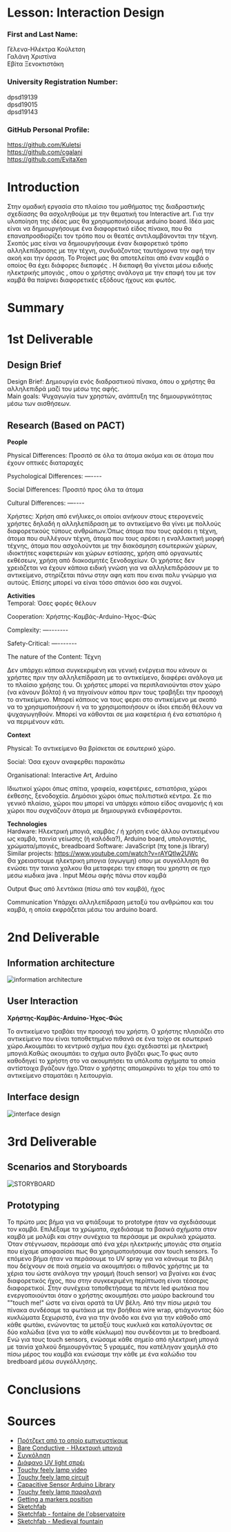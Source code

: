# Lesson: Interaction Design

### First and Last Name: <br>
Γέλενα-Ηλέκτρα Κούλετση <br>
Γαλάνη Χριστίνα <br>
Εβίτα Ξενοκτιστάκη <br>

### University Registration Number: <br>
dpsd19139<br>
dpsd19015<br>
dpsd19143<br>
### GitHub Personal Profile: <br>
https://github.com/Kuletsi<br>
https://github.com/cgalani<br>
https://github.com/EvitaXen<br>

# Introduction
Στην ομαδική εργασία στο πλαίσιο του μαθήματος της διαδραστικής σχεδίασης θα ασχοληθούμε με την θεματική του Interactive art. Για την υλοποίηση της ιδέας μας θα χρησιμοποιήσουμε arduino board.  Ιδέα μας είναι να δημιουργήσουμε ένα διαφορετικό είδος πίνακα, που θα επαναπροσδιορίζει τον τρόπο που οι θεατές αντιλαμβάνονται την τέχνη. Σκοπός μας είναι να δημιουργήσουμε έναν διαφορετικό τρόπο αλληλεπίδρασης με την τέχνη, συνδυάζοντας ταυτόχρονα την αφή την ακοή και την όραση. Το Project μας θα αποτελείται από έναν καμβά ο οποίος θα έχει διάφορες διεπαφές . Η διεπαφή θα γίνεται μέσω ειδικής ηλεκτρικής μπογιάς , οπου ο χρήστης ανάλογα με την επαφή του με τον καμβά θα παίρνει διαφορετικές εξόδους ήχους και φωτός.

# Summary


# 1st Deliverable
## Design Brief
Design Brief: Δημιουργία ενός διαδραστικού πίνακα, όπου ο χρήστης θα αλληλεπιδρά μαζί του μέσω της αφής. <br>
Main goals: Ψυχαγωγία των χρηστών, ανάπτυξη της δημιουργικότητας μέσω των αισθήσεων.
 
## Research (Based on PACT) 
<b>People </b> <br>

Physical Differences: Προσιτό σε όλα τα άτομα ακόμα και σε άτομα που έχουν οπτικές διαταραχές

Psychological Differences: —----

Social Differences: Προσιτό προς όλα τα άτομα

Cultural Differences: —----

Χρήστες:  Χρήση από ενήλικες,οι οποίοι ανήκουν στους ετερογενείς χρήστες δηλαδή η αλληλεπίδραση με το αντικείμενο θα γίνει με πολλούς διαφορετικούς τύπους ανθρώπων.Όπως άτομα που τους αρέσει η τέχνη,  άτομα που συλλέγουν τέχνη, άτομα που τους αρέσει η εναλλακτική μορφή τέχνης, άτομα που ασχολούνται με την διακόσμηση εσωτερικών χώρων, ιδιοκτήτες καφετεριών και χώρων εστίασης, χρήση από οργανωτές εκθέσεων, χρήση από διακοσμητές ξενοδοχείων. Οι χρήστες δεν χρειάζεται να έχουν κάποια ειδική γνώση για να αλληλεπιδράσουν με το αντικείμενο, στηρίζεται πάνω στην αφη κατι που ειναι πολυ γνώριμο για αυτούς. Επίσης μπορεί να είναι τόσο σπάνιοι όσο και συχνοί.                                                                                                                                                                     

<b>Activities </b> <br>
Temporal: Όσες φορές θέλουν

Cooperation: Χρήστης-Καμβάς-Arduino-Ήχος-Φώς

Complexity: —-------

Safety-Critical: —-------

The nature of the Content: Τέχνη

Δεν υπάρχει κάποια συγκεκριμένη και γενική ενέργεια που κάνουν οι χρήστες πριν την αλληλεπίδραση με το αντικείμενο, διαφέρει ανάλογα με το πλαίσιο χρήσης του. Οι χρήστες μπορεί να περιπλανιούνται στον χώρο (να κάνουν βόλτα) ή να πηγαίνουν κάπου πριν τους τραβήξει την προσοχή το αντικείμενο. Μπορεί κάποιος να τους φερει στο αντικείμενο με σκοπό να το χρησιμοποιήσουν ή να το χρησιμοποιήσουν οι ίδιοι επειδή θέλουν να ψυχαγωγηθούν. Μπορεί να κάθονται σε μια καφετέρια ή ένα εστιατόριο ή να περιμένουν κάτι. <br>
 
 
<b>Context </b> <br>

Physical: Το αντικείμενο θα βρίσκεται σε εσωτερικό χώρο.


Social: Όσα εχουν αναφερθει παρακάτω


Organisational: Interactive Art, Arduino


Ιδιωτικοί χώροι όπως σπίτια, γραφεία, καφετέριες, εστιατόρια, χώροι έκθεσης, ξενοδοχεία. Δημόσιοι χώροι όπως πολιτιστικά κέντρα. Σε πιο γενικό πλαίσιο, χώροι που μπορεί να υπάρχει κάποιο είδος αναμονής ή και χώροι που συχνάζουν άτομα με δημιουργικά ενδιαφέρονται.<br>

<b>Technologies </b> <br>
Hardware: Ηλεκτρική μπογιά, καμβάς / ή χρήση ενός άλλου αντικειμένου ως καμβά, ταινία γείωσης (ή καλόδια?), Arduino board, υπολογιστής, χρώματα/μπογιές, breadboard </b>
Software: JavaScript (πχ tone.js library) <br>
Similar projects: 
https://www.youtube.com/watch?v=rAYQtIw2UWc<br>
Θα χρειαστουμε ηλεκτρικη μπογια (αγωγιμη) οπου με συγκόλληση θα ενώσει την ταινια χαλκου θα μεταφερει την επαφη του χρηστη σε ηχο μεσω κωδικα  java . 
Input
Μέσω αφής πάνω στον καμβά 

Output 
Φως από λεντάκια (πίσω από τον καμβά), ήχος

Communication 
Υπάρχει αλληλεπίδραση μεταξύ του ανθρώπου και του καμβά, η οποία εκφράζεται μέσω του arduino board.



# 2nd Deliverable

## Information architecture
![information architecture](https://user-images.githubusercontent.com/101418644/167250569-888fe4dc-e1ff-462d-b802-8e9fb4b9df30.jpg)



## User Interaction

**Χρήστης-Καμβάς-Arduino-Ήχος-Φώς**

Το αντικείμενο τραβάει την προσοχή του χρήστη. Ο χρήστης πλησιάζει στο αντικείμενο που είναι τοποθετημένο πιθανά σε ένα τοίχο σε εσωτερικό χώρο.Ακουμπάει το κεντρικό σχήμα που έχει σχεδιαστεί με ηλεκτρική μπογιά.Καθώς ακουμπάει το σχήμα αυτο βγάζει φως.Το φως αυτο καθοδηγεί το χρήστη στο να ακουμπήσει τα υπόλοιπα σχήματα τα οποία αντίστοιχα βγάζουν ήχο.Όταν ο χρήστης απομακρύνει το χέρι του από το αντικείμενο  σταματάει η λειτουργία.


## Interface design

![interface design](https://user-images.githubusercontent.com/101418644/167250654-da934b0d-d2b3-42ff-b76d-59550e269231.JPG)


# 3rd Deliverable 




## Scenarios and Storyboards
![STORYBOARD](https://user-images.githubusercontent.com/101424559/172937820-057f587e-b7f9-449f-8804-909e38173393.png)

## Prototyping 
Το πρώτο μας βήμα για να φτιάξουμε το prototype ήταν να σχεδιάσουμε τον καμβά. Επιλέξαμε τα χρώματα, σχεδιάσαμε τα βασικά σχήματα στον καμβά με μολύβι και στην συνέχεια τα περάσαμε με ακρυλικά χρώματα. Όταν στέγνωσαν, περάσαμε από ένα χέρι ηλεκτρικής μπογιάς στα σημεία που είχαμε αποφασίσει πως θα χρησιμοποιήσουμε σαν touch sensors. Το επόμενο βήμα ήταν να περάσουμε το UV spray για να κάνουμε τα βέλη που δείχνουν σε ποιά σημεία να ακουμπήσει ο πιθανός χρήστης με τα χέρια του ώστε ανάλογα την γραμμή (touch sensor) να βγαίνει και ένας διαφορετικός ήχος, που στην συγκεκριμένη περίπτωση είναι τέσσερις διαφορετικοί.
Στην συνέχεια τοποθετήσαμε τα πέντε led φωτάκια που ενεργοποιούνται όταν ο χρήστης ακουμπήσει στο μαύρο backround του ""touch me!" ώστε να είναι ορατά τα UV βέλη. Από την πίσω μεριά του πίνακα συνδέσαμε τα φωτάκια με την βοήθεια wire wrap, φτιάχνοντας δύο κυκλώματα ξεχωριστά, ένα για την άνοδο και ένα για την κάθοδο από κάθε φωτάκι, ενώνοντας τα μεταξύ τους κυκλικά και καταλύγοντας σε δύο καλώδια (ένα για το κάθε κύκλωμα) που συνδέονται με το bredboard. Ενώ για τους touch sensors, ενώσαμε κάθε σημείο από ηλεκτρική μπογιά με ταινία χαλκού δημιουργόντας 5 γραμμές, που κατέληγαν χαμηλά στο πίσω μέρος του καμβά και ενώσαμε την κάθε με ένα καλώδιο του bredboard μέσω συγκόλλησης.
# Conclusions


# Sources
<ul>
  <li> <a href="https://www.tiktok.com/@muhtanya/video/7046606440378879278?is_copy_url=1&is_from_webapp=v1&lang=el-GR"> Πρότζεκτ από το οποίο εμπνευστίκαμε </a> </li>
  <li><a href="https://www.bareconductive.com/blogs/resources"> Bare Conductive - Ηλεκτρική μπογιά </a> </li>
  <li> <a href="https://www.youtube.com/watch?v=6_4EDcYAzRE&ab_channel=%60%CE%99%CE%B4%CF%81%CF%85%CE%BC%CE%B1%CE%95%CF%85%CE%B3%CE%B5%CE%BD%CE%AF%CE%B4%CE%BF%CF%85"> Συγκόληση </a> </li>
  <li> <a href="https://new.hiphopshop.gr/product/montana-uv-effect-transparent-400ml/?utm_campaign=Smart-Shopping-Ads&utm_source=google&utm_medium=shopping-ads&gclid=CjwKCAjwtIaVBhBkEiwAsr7-c22jL0EXF289geCQZfqnZzuO-ckbstLTG_cfbbDps3xf36riTdy0shoC4y8QAvD_BwE">  Διάφανο UV light σπρέι  </a></li>
  <li> <a href="https://www.youtube.com/watch?v=Ie7HusBMH6g&ab_channel=Arduino"> Touchy feely lamp video </a> </li>
  <li> <a href="https://programminginarduino.wordpress.com/2016/03/06/project-14/"> Touchy feely lamp circuit </a> </li>
  <li> <a href="https://playground.arduino.cc/Main/CapacitiveSensor/"> Capacitive Sensor Arduino Library </a> </li>
  <li> <a href="https://www.hackster.io/amalmathewtech/touch-controlled-light-using-arduino-d2f878"> Touchy feely lamp παραλαγή </a> </li>
  <li> <a href=""> Getting a markers position </a> </li>
  <li> <a href=""> Sketchfab </a> </li>
  <li> <a href=""> Sketchfab - fontaine de l'observatoire </a> </li>
  <li> <a href=""> Sketchfab - Medieval fountain </a> </li>

